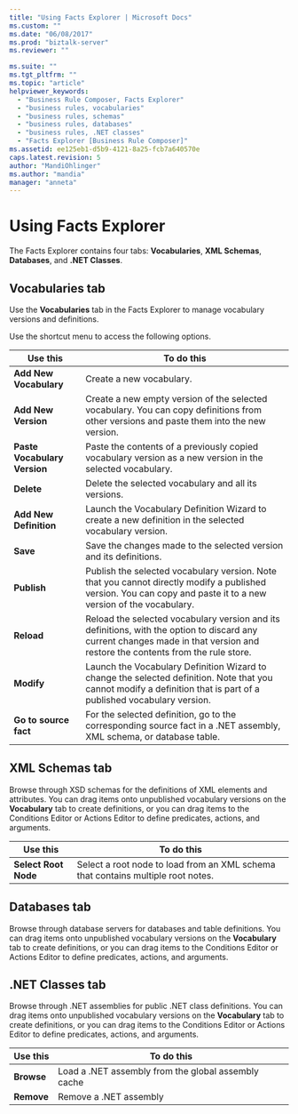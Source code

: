 ```yaml
---
title: "Using Facts Explorer | Microsoft Docs"
ms.custom: ""
ms.date: "06/08/2017"
ms.prod: "biztalk-server"
ms.reviewer: ""

ms.suite: ""
ms.tgt_pltfrm: ""
ms.topic: "article"
helpviewer_keywords: 
  - "Business Rule Composer, Facts Explorer"
  - "business rules, vocabularies"
  - "business rules, schemas"
  - "business rules, databases"
  - "business rules, .NET classes"
  - "Facts Explorer [Business Rule Composer]"
ms.assetid: ee125eb1-d5b9-4121-8a25-fcb7a640570e
caps.latest.revision: 5
author: "MandiOhlinger"
ms.author: "mandia"
manager: "anneta"
---
```

# Using Facts Explorer
The Facts Explorer contains four tabs: **Vocabularies**, **XML Schemas**, **Databases**, and **.NET Classes**.  

## Vocabularies tab  
 Use the **Vocabularies** tab in the Facts Explorer to manage vocabulary versions and definitions.  

 Use the shortcut menu to access the following options.  

|Use this|To do this|  
|--------------|----------------|  
|**Add New Vocabulary**|Create a new vocabulary.|  
|**Add New Version**|Create a new empty version of the selected vocabulary. You can copy definitions from other versions and paste them into the new version.|  
|**Paste Vocabulary Version**|Paste the contents of a previously copied vocabulary version as a new version in the selected vocabulary.|  
|**Delete**|Delete the selected vocabulary and all its versions.|  
|**Add New Definition**|Launch the Vocabulary Definition Wizard to create a new definition in the selected vocabulary version.|  
|**Save**|Save the changes made to the selected version and its definitions.|  
|**Publish**|Publish the selected vocabulary version. Note that you cannot directly modify a published version. You can copy and paste it to a new version of the vocabulary.|  
|**Reload**|Reload the selected vocabulary version and its definitions, with the option to discard any current changes made in that version and restore the contents from the rule store.|  
|**Modify**|Launch the Vocabulary Definition Wizard to change the selected definition. Note that you cannot modify a definition that is part of a published vocabulary version.|  
|**Go to source fact**|For the selected definition, go to the corresponding source fact in a .NET assembly, XML schema, or database table.|  

## XML Schemas tab  
 Browse through XSD schemas for the definitions of XML elements and attributes. You can drag items onto unpublished vocabulary versions on the **Vocabulary** tab to create definitions, or you can drag items to the Conditions Editor or Actions Editor to define predicates, actions, and arguments.  

|Use this|To do this|  
|--------------|----------------|  
|**Select Root Node**|Select a root node to load from an XML schema that contains multiple root notes.|  

## Databases tab  
 Browse through database servers for databases and table definitions. You can drag items onto unpublished vocabulary versions on the **Vocabulary** tab to create definitions, or you can drag items to the Conditions Editor or Actions Editor to define predicates, actions, and arguments.  

## .NET Classes tab  
 Browse through .NET assemblies for public .NET class definitions. You can drag items onto unpublished vocabulary versions on the **Vocabulary** tab to create definitions, or you can drag items to the Conditions Editor or Actions Editor to define predicates, actions, and arguments.  


|        Use this         |                     To do this                      |
|-------------------------|-----------------------------------------------------|
| <strong>Browse</strong> | Load a .NET assembly from the global assembly cache |
| <strong>Remove</strong> |               Remove a .NET assembly                |

